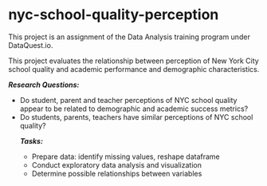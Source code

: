 # nyc-school-quality-perception
<p> This project is an assignment of the Data Analysis training program under DataQuest.io.</p>

<p> This project evaluates the relationship between perception of New York City school quality and academic performance and demographic characteristics.</p>

<p><strong><em> Research Questions: </em></strong><br>
<ul><li>Do student, parent and teacher perceptions of NYC school quality appear to be related to demographic and academic success metrics? </li>
<li>Do students, parents, teachers have similar perceptions of NYC school quality? </li></p>

<p><strong><em> Tasks: </em></strong><br>
<ul><li>Prepare data: identify missing values, reshape dataframe </li>
<li>Conduct exploratory data analysis and visualization </li>
<li>Determine possible relationships between variables </li></p>

